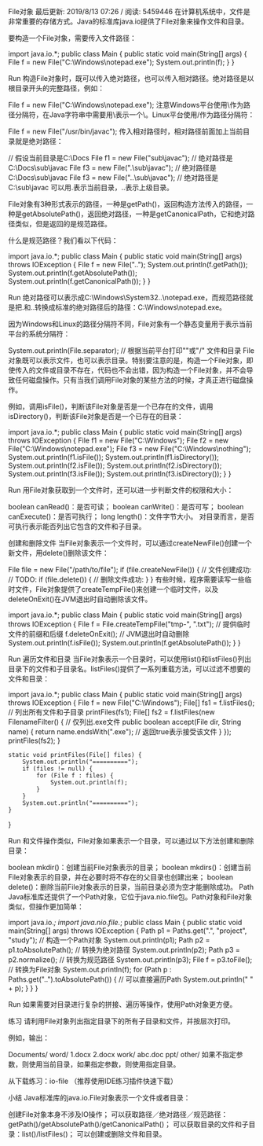 File对象
最后更新: 2019/8/13 07:26 / 阅读: 5459446
在计算机系统中，文件是非常重要的存储方式。Java的标准库java.io提供了File对象来操作文件和目录。

要构造一个File对象，需要传入文件路径：

import java.io.*;
public class Main {
    public static void main(String[] args) {
        File f = new File("C:\\Windows\\notepad.exe");
        System.out.println(f);
    }
}

 Run
构造File对象时，既可以传入绝对路径，也可以传入相对路径。绝对路径是以根目录开头的完整路径，例如：

File f = new File("C:\\Windows\\notepad.exe");
注意Windows平台使用\作为路径分隔符，在Java字符串中需要用\\表示一个\。Linux平台使用/作为路径分隔符：

File f = new File("/usr/bin/javac");
传入相对路径时，相对路径前面加上当前目录就是绝对路径：

// 假设当前目录是C:\Docs
File f1 = new File("sub\\javac"); // 绝对路径是C:\Docs\sub\javac
File f3 = new File(".\\sub\\javac"); // 绝对路径是C:\Docs\sub\javac
File f3 = new File("..\\sub\\javac"); // 绝对路径是C:\sub\javac
可以用.表示当前目录，..表示上级目录。

File对象有3种形式表示的路径，一种是getPath()，返回构造方法传入的路径，一种是getAbsolutePath()，返回绝对路径，一种是getCanonicalPath，它和绝对路径类似，但是返回的是规范路径。

什么是规范路径？我们看以下代码：

import java.io.*;
public class Main {
    public static void main(String[] args) throws IOException {
        File f = new File("..");
        System.out.println(f.getPath());
        System.out.println(f.getAbsolutePath());
        System.out.println(f.getCanonicalPath());
    }
}

 Run
绝对路径可以表示成C:\Windows\System32\..\notepad.exe，而规范路径就是把.和..转换成标准的绝对路径后的路径：C:\Windows\notepad.exe。

因为Windows和Linux的路径分隔符不同，File对象有一个静态变量用于表示当前平台的系统分隔符：

System.out.println(File.separator); // 根据当前平台打印"\"或"/"
文件和目录
File对象既可以表示文件，也可以表示目录。特别要注意的是，构造一个File对象，即使传入的文件或目录不存在，代码也不会出错，因为构造一个File对象，并不会导致任何磁盘操作。只有当我们调用File对象的某些方法的时候，才真正进行磁盘操作。

例如，调用isFile()，判断该File对象是否是一个已存在的文件，调用isDirectory()，判断该File对象是否是一个已存在的目录：

import java.io.*;
public class Main {
    public static void main(String[] args) throws IOException {
        File f1 = new File("C:\\Windows");
        File f2 = new File("C:\\Windows\\notepad.exe");
        File f3 = new File("C:\\Windows\\nothing");
        System.out.println(f1.isFile());
        System.out.println(f1.isDirectory());
        System.out.println(f2.isFile());
        System.out.println(f2.isDirectory());
        System.out.println(f3.isFile());
        System.out.println(f3.isDirectory());
    }
}

 Run
用File对象获取到一个文件时，还可以进一步判断文件的权限和大小：

boolean canRead()：是否可读；
boolean canWrite()：是否可写；
boolean canExecute()：是否可执行；
long length()：文件字节大小。
对目录而言，是否可执行表示能否列出它包含的文件和子目录。

创建和删除文件
当File对象表示一个文件时，可以通过createNewFile()创建一个新文件，用delete()删除该文件：

File file = new File("/path/to/file");
if (file.createNewFile()) {
    // 文件创建成功:
    // TODO:
    if (file.delete()) {
        // 删除文件成功:
    }
}
有些时候，程序需要读写一些临时文件，File对象提供了createTempFile()来创建一个临时文件，以及deleteOnExit()在JVM退出时自动删除该文件。

import java.io.*;
public class Main {
    public static void main(String[] args) throws IOException {
        File f = File.createTempFile("tmp-", ".txt"); // 提供临时文件的前缀和后缀
        f.deleteOnExit(); // JVM退出时自动删除
        System.out.println(f.isFile());
        System.out.println(f.getAbsolutePath());
    }
}

 Run
遍历文件和目录
当File对象表示一个目录时，可以使用list()和listFiles()列出目录下的文件和子目录名。listFiles()提供了一系列重载方法，可以过滤不想要的文件和目录：

import java.io.*;
public class Main {
    public static void main(String[] args) throws IOException {
        File f = new File("C:\\Windows");
        File[] fs1 = f.listFiles(); // 列出所有文件和子目录
        printFiles(fs1);
        File[] fs2 = f.listFiles(new FilenameFilter() { // 仅列出.exe文件
            public boolean accept(File dir, String name) {
                return name.endsWith(".exe"); // 返回true表示接受该文件
            }
        });
        printFiles(fs2);
    }

    static void printFiles(File[] files) {
        System.out.println("==========");
        if (files != null) {
            for (File f : files) {
                System.out.println(f);
            }
        }
        System.out.println("==========");
    }
}

 Run
和文件操作类似，File对象如果表示一个目录，可以通过以下方法创建和删除目录：

boolean mkdir()：创建当前File对象表示的目录；
boolean mkdirs()：创建当前File对象表示的目录，并在必要时将不存在的父目录也创建出来；
boolean delete()：删除当前File对象表示的目录，当前目录必须为空才能删除成功。
Path
Java标准库还提供了一个Path对象，它位于java.nio.file包。Path对象和File对象类似，但操作更加简单：

import java.io.*;
import java.nio.file.*;
public class Main {
    public static void main(String[] args) throws IOException {
        Path p1 = Paths.get(".", "project", "study"); // 构造一个Path对象
        System.out.println(p1);
        Path p2 = p1.toAbsolutePath(); // 转换为绝对路径
        System.out.println(p2);
        Path p3 = p2.normalize(); // 转换为规范路径
        System.out.println(p3);
        File f = p3.toFile(); // 转换为File对象
        System.out.println(f);
        for (Path p : Paths.get("..").toAbsolutePath()) { // 可以直接遍历Path
            System.out.println("  " + p);
        }
    }
}

 Run
如果需要对目录进行复杂的拼接、遍历等操作，使用Path对象更方便。

练习
请利用File对象列出指定目录下的所有子目录和文件，并按层次打印。

例如，输出：

Documents/
  word/
    1.docx
    2.docx
    work/
      abc.doc
  ppt/
  other/
如果不指定参数，则使用当前目录，如果指定参数，则使用指定目录。

从下载练习：io-file （推荐使用IDE练习插件快速下载）

小结
Java标准库的java.io.File对象表示一个文件或者目录：

创建File对象本身不涉及IO操作；
可以获取路径／绝对路径／规范路径：getPath()/getAbsolutePath()/getCanonicalPath()；
可以获取目录的文件和子目录：list()/listFiles()；
可以创建或删除文件和目录。